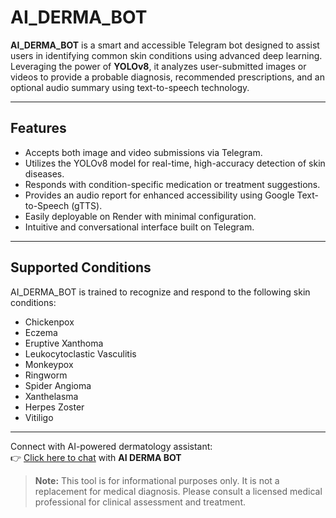 # AI_DERMA_BOT

**AI_DERMA_BOT** is a smart and accessible Telegram bot designed to assist users in identifying common skin conditions using advanced deep learning. Leveraging the power of **YOLOv8**, it analyzes user-submitted images or videos to provide a probable diagnosis, recommended prescriptions, and an optional audio summary using text-to-speech technology.

---

## Features

- Accepts both image and video submissions via Telegram.
- Utilizes the YOLOv8 model for real-time, high-accuracy detection of skin diseases.
- Responds with condition-specific medication or treatment suggestions.
- Provides an audio report for enhanced accessibility using Google Text-to-Speech (gTTS).
- Easily deployable on Render with minimal configuration.
- Intuitive and conversational interface built on Telegram.

---

## Supported Conditions

AI_DERMA_BOT is trained to recognize and respond to the following skin conditions:

- Chickenpox  
- Eczema  
- Eruptive Xanthoma  
- Leukocytoclastic Vasculitis  
- Monkeypox  
- Ringworm  
- Spider Angioma  
- Xanthelasma  
- Herpes Zoster  
- Vitiligo  

---
Connect with AI-powered dermatology assistant:  
👉 [Click here to chat](https://t.me/karthik_ai_mgit_bot) with **AI DERMA BOT**
> **Note:** This tool is for informational purposes only. It is not a replacement for medical diagnosis. Please consult a licensed medical professional for clinical assessment and treatment.



